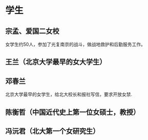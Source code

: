 # 学生

## 宗孟、爱国二女校

女学生约50人，参加了光复南京的战斗，做战地救护和后勤服务工作。

## 王兰（北京大学最早的女大学生）

## 邓春兰

北京大学最早的女学生，给北大校长和报社写信，要求开放女禁.

## 陈衡哲（中国近代史上第一位女硕士，教授）

## 冯沅君（北大第一个女研究生）

